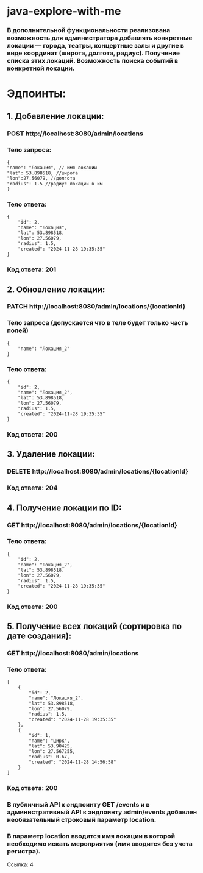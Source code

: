# java-explore-with-me

### В дополнительной функциональности реализована возможность для администратора добавлять конкретные локации — города, театры, концертные залы и другие в виде координат (широта, долгота, радиус). Получение списка этих локаций. Возможность поиска событий в конкретной локации.

# Эдпоинты:
## 1. Добавление локации:
### POST http://localhost:8080/admin/locations
### Тело запроса:
```
{
"name": "Локация", // имя локации
"lat": 53.898518, //широта
"lon":27.56079, //долгота
"radius": 1.5 //радиус локации в км
}
```
### Тело ответа:
```
{
    "id": 2,
    "name": "Локация",
    "lat": 53.898518,
    "lon": 27.56079,
    "radius": 1.5,
    "created": "2024-11-28 19:35:35"
}
```
### Код ответа: 201

## 2. Обновление локации:
### PATCH http://localhost:8080/admin/locations/{locationId}
### Тело запроса (допускается что в теле будет только часть полей)
```
{
    "name": "Локация_2"
}
```
### Тело ответа:
```
{
    "id": 2,
    "name": "Локация_2",
    "lat": 53.898518,
    "lon": 27.56079,
    "radius": 1.5,
    "created": "2024-11-28 19:35:35"
}
```
### Код ответа: 200

## 3. Удаление локации:
### DELETE http://localhost:8080/admin/locations/{locationId}
### Код ответа: 204

## 4. Получение локации по ID:
### GET http://localhost:8080/admin/locations/{locationId}
### Тело ответа:
```
{
    "id": 2,
    "name": "Локация_2",
    "lat": 53.898518,
    "lon": 27.56079,
    "radius": 1.5,
    "created": "2024-11-28 19:35:35"
}
```
### Код ответа: 200

## 5. Получение всех локаций (сортировка по дате создания):
### GET http://localhost:8080/admin/locations
### Тело ответа:
```
[
    {
        "id": 2,
        "name": "Локация_2",
        "lat": 53.898518,
        "lon": 27.56079,
        "radius": 1.5,
        "created": "2024-11-28 19:35:35"
    },
    {
        "id": 1,
        "name": "Цирк",
        "lat": 53.90425,
        "lon": 27.567255,
        "radius": 0.67,
        "created": "2024-11-28 14:56:58"
    }
]
```
### Код ответа: 200

### В публичный API к эндпоинту GET /events и в административный API к эндпоинту admin/events добавлен необязательный строковый параметр **location**. 
### В параметр **location** вводится имя локации в которой необходимо искать мероприятия (имя вводится без учета регистра).

Ссылка: 4